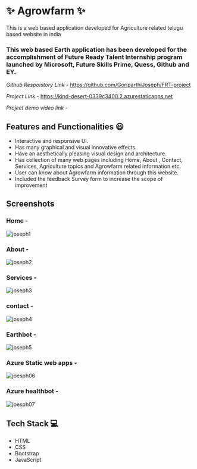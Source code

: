 # ✨ Agrowfarm  ✨

This is a web based application developed for Agriculture related telugu based website in india

### This web based Earth application has been developed for the accomplishment of Future Ready Talent Internship program launched by Microsoft, Future Skills Prime, Quess, Github and EY.

 *Github Respoistory Link* - https://github.com/GoriparthiJoseph/FRT-project

*Project Link* - https://kind-desert-0339c3400.2.azurestaticapps.net

*Project demo video link*  - 

## Features and Functionalities 😃

- Interactive and responsive UI.
- Has many graphical and visual innovative effects.
- Have an aesthetically pleasing visual design and architecture.
- Has collection of many web pages including Home, About , Contact, Services, Agriculture topics and Agrowfarm related information etc.
- User can know about Agrowfarm information through this website.
- Included the feedback Survey form to increase the scope of improvement 

## Screenshots




   

### Home -
![joseph1](https://user-images.githubusercontent.com/118347447/207562224-ae05ee33-67c6-4dbb-8004-bad5adcc272c.png)


### About -
![joseph2](https://user-images.githubusercontent.com/118347447/207562288-0921711c-f0f3-4c57-8e85-9d1ed05c6c7a.png)


### Services  -
![joseph3](https://user-images.githubusercontent.com/118347447/207562411-ca27bcc4-6d7a-4790-b7b8-e4903d476d20.png)


### contact -
![joseph4](https://user-images.githubusercontent.com/118347447/207562457-04a3d69a-5ee8-48c8-b5a7-6aebac6e4941.png)


### Earthbot -
![joseph5](https://user-images.githubusercontent.com/118347447/207562509-9964a706-cba8-4456-bd99-2ce6d4971399.png)


### Azure Static web apps - 
![joesph06](https://user-images.githubusercontent.com/118347447/208881313-4ede2284-8aed-488b-838c-3afd079ec97e.png)


### Azure healthbot - 
![joesph07](https://user-images.githubusercontent.com/118347447/208881365-a71f709a-b9b4-47fe-9195-9106293a209e.png)



## Tech Stack 💻
- HTML
- CSS
- Bootstrap
- JavaScript
